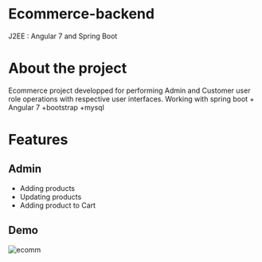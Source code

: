 # Ecommerce-backend
J2EE : Angular 7 and Spring Boot
# About the project
Ecommerce project developped for performing Admin and Customer user role operations with respective user interfaces.
Working with spring boot + Angular 7 +bootstrap +mysql
# Features 
## Admin 
  - Adding products
  - Updating products
  - Adding product to Cart
## Demo

![ecomm](https://user-images.githubusercontent.com/42650742/79868793-bd4bdd00-83e0-11ea-817a-e4d2463e05b8.gif)

